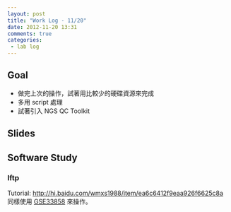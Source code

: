 ```yaml
---
layout: post
title: "Work Log - 11/20"
date: 2012-11-20 13:31
comments: true
categories: 
 - lab log
---
```


## Goal
* 做完上次的操作，試著用比較少的硬碟資源來完成
* 多用 script 處理
* 試著引入 NGS QC Toolkit

## Slides
<script async class="speakerdeck-embed" data-id="dfa4d52017390130c10622000a9d06d3" data-ratio="1.33333333333333" src="//speakerdeck.com/assets/embed.js"></script>
<!-- more -->

[GSE33858]: http://www.ncbi.nlm.nih.gov/geo/query/acc.cgi?acc=GSE33858

## Software Study

### lftp
Tutorial: <http://hi.baidu.com/wmxs1988/item/ea6c6412f9eaa926f6625c8a>  
同樣使用 [GSE33858] 來操作。
